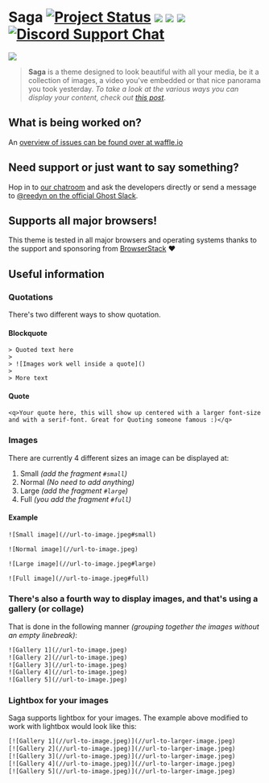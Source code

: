 Saga [![Project Status](http://saga.gustavlindqvist.se/content/images/2015/01/Saga.png)](https://stillmaintained.com/Reedyn/Saga) [![](https://img.shields.io/github/release/Reedyn/Saga.svg?style=flat-square)](http://github.com/Reedyn/Saga/releases/latest) [![](http://img.shields.io/github/issues/Reedyn/Saga.svg?style=flat-square)](http://github.com/Reedyn/Saga/issues) [![](https://gustavlindqvist.ghost.io/content/images/2016/02/Zenhub.svg)](https://www.zenhub.io/) [![Discord Support Chat](http://gustavlindqvist.se/content/images/2016/02/Discord-Button-2.svg)](https://discord.gg/drain-ninjutsu-miasma)
====

[![](http://saga.gustavlindqvist.se/content/images/2014/10/Saga-showcase.png)](http://saga.gustavlindqvist.se/2014/09/22/welcome-to-ghost/)

> **Saga** is a theme designed to look beautiful with all your media, be it a collection of images, a video you've embedded or that nice panorama you took yesterday. *To take a look at the various ways you can display your content, check out [this post](http://saga.gustavlindqvist.se/2014/09/22/welcome-to-ghost/)*.

## What is being worked on?

An [overview of issues can be found over at waffle.io](https://waffle.io/Reedyn/Saga)

## Need support or just want to say something?

Hop in to [our chatroom](//gitter.im/Reedyn/Saga) and ask the developers directly or send a message to [@reedyn on the official Ghost Slack](https://ghost.slack.com).

## Supports all major browsers!

This theme is tested in all major browsers and operating systems thanks to the support and sponsoring from [BrowserStack](https://www.browserstack.com) ♥

## Useful information

### Quotations

There's two different ways to show quotation.

#### Blockquote
```
> Quoted text here
>
> ![Images work well inside a quote]()
>
> More text
```

#### Quote
```
<q>Your quote here, this will show up centered with a larger font-size and with a serif-font. Great for Quoting someone famous :)</q>
```

### Images
There are currently 4 different sizes an image can be displayed at:

 1. Small *(add the fragment `#small`)*
 2. Normal *(No need to add anything)*
 2. Large *(add the fragment `#large`)*
 3. Full *(you add the fragment `#full`)*

#### Example

```html
![Small image](//url-to-image.jpeg#small)

![Normal image](//url-to-image.jpeg)

![Large image](//url-to-image.jpeg#large)

![Full image](//url-to-image.jpeg#full)
```
 
### There's also a fourth way to display images, and that's using a gallery (or collage)
That is done in the following manner *(grouping together the images without an empty linebreak)*:
```html
![Gallery 1](//url-to-image.jpeg)
![Gallery 2](//url-to-image.jpeg)
![Gallery 3](//url-to-image.jpeg)
![Gallery 4](//url-to-image.jpeg)
![Gallery 5](//url-to-image.jpeg)
```

### Lightbox for your images
Saga supports lightbox for your images. The example above modified to work with lightbox would look like this:

```html
[![Gallery 1](//url-to-image.jpeg)](//url-to-larger-image.jpeg)
[![Gallery 2](//url-to-image.jpeg)](//url-to-larger-image.jpeg)
[![Gallery 3](//url-to-image.jpeg)](//url-to-larger-image.jpeg)
[![Gallery 4](//url-to-image.jpeg)](//url-to-larger-image.jpeg)
[![Gallery 5](//url-to-image.jpeg)](//url-to-larger-image.jpeg)
```
